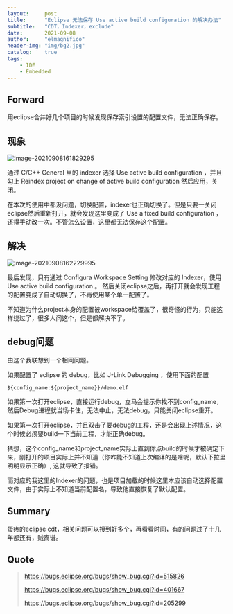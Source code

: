 ```yaml
---
layout:     post
title:      "Eclipse 无法保存 Use active build configuration 的解决办法"
subtitle:   "CDT，Indexer，exclude"
date:       2021-09-08
author:     "elmagnifico"
header-img: "img/bg2.jpg"
catalog:    true
tags:
    - IDE
    - Embedded
---
```


## Forward

用eclipse合并好几个项目的时候发现保存索引设置的配置文件，无法正确保存。



## 现象

![image-20210908161829295](https://i.loli.net/2021/09/08/wJMx97gzP5Wu6yQ.png)

通过 C/C++ General 里的 indexer 选择 Use active build configuration ，并且勾上 Reindex project on change of active build configuration 然后应用，关闭。

在本次的使用中都没问题，切换配置，indexer也正确切换了。但是只要一关闭eclipse然后重新打开，就会发现这里变成了 Use a fixed build configuration ，还得手动改一次。不管怎么设置，这里都无法保存这个配置。



## 解决

![image-20210908162229995](https://i.loli.net/2021/09/08/Yq2SI5K7ZjOdQfp.png)

最后发现，只有通过 Configura Workspace Setting 修改对应的 Indexer，使用 Use active build configuration 。 然后关闭eclipse之后，再打开就会发现工程的配置变成了自动切换了，不再使用某个单一配置了。



不知道为什么project本身的配置被workspace给覆盖了，很奇怪的行为，只能这样绕过了，很多人问这个，但是都解决不了。



## debug问题

由这个我联想到一个相同问题。

如果配置了 eclipse 的 debug，比如 J-Link Debugging ，使用下面的配置

```
${config_name:${project_name}}/demo.elf
```

如果第一次打开eclipse，直接运行debug，立马会提示你找不到config_name，然后Debug进程就当场卡住，无法中止，无法debug，只能关闭eclipse重开。

如果第一次打开eclipse，并且双击了要debug的工程，还是会出现上述情况，这个时候必须要build一下当前工程，才能正确debug。

猜想，这个config_name和project_name实际上直到你点build的时候才被确定下来，刚打开的项目实际上并不知道（你咋能不知道上次编译的是啥呢，默认下拉里明明显示正确）, 这就导致了报错。

而对应的我这里的Indexer的问题，也是项目加载的时候这里本应该自动选择配置文件，由于实际上不知道当前配置名，导致他直接恢复了默认配置。



## Summary

蛋疼的eclipse cdt，相关问题可以搜到好多个，再看看时间，有的问题过了十几年都还有，贼离谱。



## Quote

>https://bugs.eclipse.org/bugs/show_bug.cgi?id=515826
>
>https://bugs.eclipse.org/bugs/show_bug.cgi?id=401667
>
>https://bugs.eclipse.org/bugs/show_bug.cgi?id=205299

